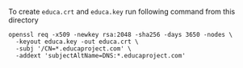 To create `educa.crt` and `educa.key` run following command from this directory

```shell
openssl req -x509 -newkey rsa:2048 -sha256 -days 3650 -nodes \
  -keyout educa.key -out educa.crt \
  -subj '/CN=*.educaproject.com' \
  -addext 'subjectAltName=DNS:*.educaproject.com'
```
